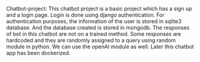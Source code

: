Chatbot-project: This chatbot project is a basic project which has a sign up and a login page. Login is done using django authentication. For authentication purposes, the information of the user is stored in sqlite3 database. And the database created is stored in mongodb. The responses of bot in this chatbot are not on a trained method. Some responses are hardcoded and they are randomly assigned to a query using random module in python. We can use the openAI module as well. Later this chatbot app has been dockerized.
